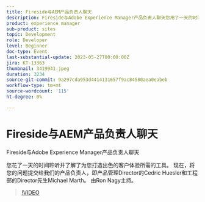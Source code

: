 ```yaml
---
title: Fireside与AEM产品负责人聊天
description: Fireside与Adobe Experience Manager产品负责人聊天您用了一天的时间倾听和了解构建什么，以便为您的客户打造精彩的体验。 现在，将您的问题提交给我们的产品负责人，即产品管理Director的Cedric Huesler和工程部的Director先生Michael Marth。 由Ron Nagy主持。
product: experience manager
sub-product: sites
topic: Development
role: Developer
level: Beginner
doc-type: Event
last-substantial-update: 2023-05-27T00:00:00Z
jira: KT-13363
thumbnail: 3419941.jpeg
duration: 3234
source-git-commit: 9a297cda953d4414131657f9ac84580aea0eabeb
workflow-type: tm+mt
source-wordcount: '115'
ht-degree: 0%

---
```



# Fireside与AEM产品负责人聊天

Fireside与Adobe Experience Manager产品负责人聊天

您花了一天的时间聆听并了解了为您打造出色的客户体验所需的工具。 现在，将您的问题提交给我们的产品负责人，即产品管理Director的Cedric Huesler和工程部的Director先生Michael Marth。 由Ron Nagy主持。

>[!VIDEO](https://video.tv.adobe.com/v/3419941/?learn=on)
